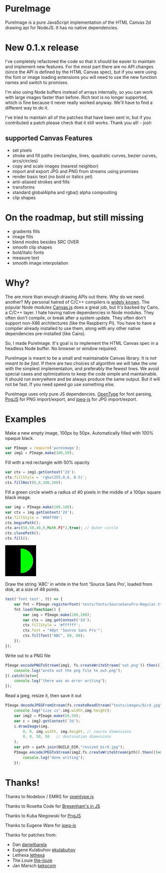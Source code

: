 PureImage
==============

PureImage is a pure JavaScript implementation of the HTML Canvas 2d drawing api for NodeJS. 
It has no native dependencies.

New 0.1.x release
=================

I've completely refactored the code so that it should be easier to 
maintain and implement new features. For the most part there are no API changes (since the API is
 defined by the HTML Canvas spec), but if you
were using the font or image loading extensions
you will need to use the new function names and switch to promises. 

I'm also using Node buffers instead of arrays internally, so you can work with large images 
faster than before. Rich text is no longer supported, which is fine because it never really worked
anyway. We'll have to find a different way to do it.

I've tried to maintain all of the patches that have been sent in, but if you contributed a patch 
please check that it still works. Thank you all!  - josh 


## supported Canvas Features

* set pixels
* stroke and fill paths (rectangles, lines, quadratic curves, bezier curves, arcs/circles)
* copy and scale images (nearest neighbor)
* import and export JPG and PNG from streams using promises
* render basic text (no bold or italics yet)
* anti-aliased strokes and fills
* transforms
* standard globalAlpha and rgba() alpha compositing
* clip shapes


On the roadmap, but still missing
=================================

* gradients fills
* image fills
* blend modes besides SRC OVER
* smooth clip shapes
* bold/italic fonts
* measure text
* smooth image interpolation


Why?
====

The are more than enough drawing APIs out there. Why do we need another? My
personal hatred of C/C++ compilers is [widely known](https://joshondesign.com/2014/09/17/rustlang). 
The popular Node modules [Canvas.js](https://github.com/Automattic/node-canvas) does a great
job, but it's backed by Cairo, a C/C++ layer. I hate having native dependencies
in Node modules. They often don't compile, or break after a system update. They
often don't support non-X86 architectures (like the Raspberry Pi). You have
to have a compiler already installed to use them, along with any other native
dependencies pre-installed (like Cairo).  

So, I made PureImage. It's goal is to implement the HTML Canvas spec in a headless
Node buffer. No browser or window required.

PureImage is meant to be a small and maintainable Canvas library.
It is *not meant to be fast*.  If there are two choices of algorithm we will
take the one with the simplest implementation, and preferably the fewest lines.
We avoid special cases and optimizations to keep the code simple and maintainable.
It should run everywhere and be always produce the same output. But it will not be 
fast. If you need speed go use something else.

PureImage uses only pure JS dependencies.  [OpenType](https://github.com/nodebox/opentype.js/)
for font parsing, [PngJS](https://github.com/niegowski/node-pngjs) for PNG import/export, 
and [jpeg-js](https://github.com/eugeneware/jpeg-js) for JPG import/export.



Examples
=========


Make a new empty image, 100px by 50px. Automatically filled with 100% opaque black.

```js
var PImage = require('pureimage');
var img1 = PImage.make(100,50);
```

Fill with a red rectangle with 50% opacity

```js
var ctx = img1.getContext('2d');
ctx.fillStyle = 'rgba(255,0,0, 0.5)';
ctx.fillRect(0,0,100,100);
```

Fill a green circle wiwth a radius of 40 pixels in the middle of a 100px square black image.

```js
var img = PImage.make(100,100);
var ctx = img.getContext('2d');
ctx.fillStyle = '#00ff00';
ctx.beginPath();
ctx.arc(50,50,40,0,Math.PI*2,true); // Outer circle
ctx.closePath();
ctx.fill();
```

![image of arcto with some fringing bugs](firstimages/arcto.png)

Draw the string 'ABC' in white in the font 'Source Sans Pro', loaded from disk, at a size
of 48 points. 

```js
test('font test', (t) => {
    var fnt = PImage.registerFont('tests/fonts/SourceSansPro-Regular.ttf','Source Sans Pro');
    fnt.load(function() {
        var img = PImage.make(200,200);
        var ctx = img.getContext('2d');
        ctx.fillStyle = '#ffffff';
        ctx.font = "48pt 'Source Sans Pro'";
        ctx.fillText("ABC", 80, 80);
    });
});
```


Write out to a PNG file

```js
PImage.encodePNGToStream(img1, fs.createWriteStream('out.png')).then(()=> {
    console.log("wrote out the png file to out.png");
}).catch((e)=>{
    console.log("there was an error writing");
});
```

Read a jpeg, resize it, then save it out

```js
PImage.decodeJPEGFromStream(fs.createReadStream("tests/images/bird.jpg")).then((img)=>{
    console.log("size is",img.width,img.height);
    var img2 = PImage.make(50,50);
    var c = img2.getContext('2d');
    c.drawImage(img,
        0, 0, img.width, img.height, // source dimensions
        0, 0, 50, 50   // destination dimensions
    );
    var pth = path.join(BUILD_DIR,"resized_bird.jpg");
    PImage.encodeJPEGToStream(img2,fs.createWriteStream(pth)).then(()=> {
        console.log("done writing");
    });
```



Thanks!
===============

Thanks to Nodebox / EMRG for [opentype.js](https://github.com/nodebox/opentype.js/)

Thanks to Rosetta Code for [Bresenham's in JS](http://rosettacode.org/wiki/Bitmap/Bresenham%27s_line_algorithm#JavaScript)

Thanks to Kuba Niegowski for [PngJS](https://github.com/niegowski/node-pngjs)

Thanks to Eugene Ware for [jpeg-js]( https://github.com/eugeneware/jpeg-js )

Thanks for patches from:

* Dan [danielbarela](https://github.com/danielbarela)
* Eugene Kulabuhov [ekulabuhov](https://github.com/ekulabuhov)
* Lethexa [lethexa](https://github.com/lethexa)
* The Louie [the-louie](https://github.com/the-louie)
* Jan Marsch [kekscom](https://github.com/kekscom)
